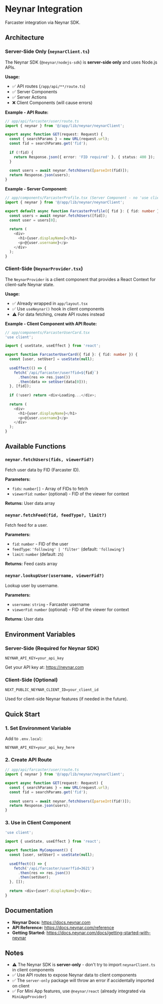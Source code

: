 # Neynar Integration

Farcaster integration via Neynar SDK.

## Architecture

### Server-Side Only (`neynarClient.ts`)

The Neynar SDK (`@neynar/nodejs-sdk`) is **server-side only** and uses Node.js APIs.

**Usage:**
- ✅ API routes (`/app/api/**/route.ts`)
- ✅ Server Components
- ✅ Server Actions
- ❌ Client Components (will cause errors)

**Example - API Route:**

```typescript
// app/api/farcaster/user/route.ts
import { neynar } from '@/app/lib/neynar/neynarClient';

export async function GET(request: Request) {
  const { searchParams } = new URL(request.url);
  const fid = searchParams.get('fid');
  
  if (!fid) {
    return Response.json({ error: 'FID required' }, { status: 400 });
  }
  
  const users = await neynar.fetchUsers([parseInt(fid)]);
  return Response.json(users);
}
```

**Example - Server Component:**

```typescript
// app/components/FarcasterProfile.tsx (Server Component - no 'use client')
import { neynar } from '@/app/lib/neynar/neynarClient';

export default async function FarcasterProfile({ fid }: { fid: number }) {
  const users = await neynar.fetchUsers([fid]);
  const user = users[0];
  
  return (
    <div>
      <h1>{user.displayName}</h1>
      <p>@{user.username}</p>
    </div>
  );
}
```

### Client-Side (`NeynarProvider.tsx`)

The `NeynarProvider` is a client component that provides a React Context for client-safe Neynar state.

**Usage:**
- ✅ Already wrapped in `app/layout.tsx`
- ✅ Use `useNeynar()` hook in client components
- ⚠️ For data fetching, create API routes instead

**Example - Client Component with API Route:**

```typescript
// app/components/FarcasterUserCard.tsx
'use client';

import { useState, useEffect } from 'react';

export function FarcasterUserCard({ fid }: { fid: number }) {
  const [user, setUser] = useState(null);
  
  useEffect(() => {
    fetch(`/api/farcaster/user?fid=${fid}`)
      .then(res => res.json())
      .then(data => setUser(data[0]));
  }, [fid]);
  
  if (!user) return <div>Loading...</div>;
  
  return (
    <div>
      <h1>{user.displayName}</h1>
      <p>@{user.username}</p>
    </div>
  );
}
```

## Available Functions

### `neynar.fetchUsers(fids, viewerFid?)`

Fetch user data by FID (Farcaster ID).

**Parameters:**
- `fids`: `number[]` - Array of FIDs to fetch
- `viewerFid`: `number` (optional) - FID of the viewer for context

**Returns:** User data array

### `neynar.fetchFeed(fid, feedType?, limit?)`

Fetch feed for a user.

**Parameters:**
- `fid`: `number` - FID of the user
- `feedType`: `'following' | 'filter'` (default: `'following'`)
- `limit`: `number` (default: `25`)

**Returns:** Feed casts array

### `neynar.lookupUser(username, viewerFid?)`

Lookup user by username.

**Parameters:**
- `username`: `string` - Farcaster username
- `viewerFid`: `number` (optional) - FID of the viewer for context

**Returns:** User data

## Environment Variables

### Server-Side (Required for Neynar SDK)

```env
NEYNAR_API_KEY=your_api_key
```

Get your API key at: https://neynar.com

### Client-Side (Optional)

```env
NEXT_PUBLIC_NEYNAR_CLIENT_ID=your_client_id
```

Used for client-side Neynar features (if needed in the future).

## Quick Start

### 1. Set Environment Variable

Add to `.env.local`:
```env
NEYNAR_API_KEY=your_api_key_here
```

### 2. Create API Route

```typescript
// app/api/farcaster/user/route.ts
import { neynar } from '@/app/lib/neynar/neynarClient';

export async function GET(request: Request) {
  const { searchParams } = new URL(request.url);
  const fid = searchParams.get('fid');
  
  const users = await neynar.fetchUsers([parseInt(fid!)]);
  return Response.json(users);
}
```

### 3. Use in Client Component

```typescript
'use client';

import { useState, useEffect } from 'react';

export function MyComponent() {
  const [user, setUser] = useState(null);
  
  useEffect(() => {
    fetch('/api/farcaster/user?fid=3621')
      .then(res => res.json())
      .then(setUser);
  }, []);
  
  return <div>{user?.displayName}</div>;
}
```

## Documentation

- **Neynar Docs:** https://docs.neynar.com
- **API Reference:** https://docs.neynar.com/reference
- **Getting Started:** https://docs.neynar.com/docs/getting-started-with-neynar

## Notes

- ⚠️ The Neynar SDK is **server-only** - don't try to import `neynarClient.ts` in client components
- ✅ Use API routes to expose Neynar data to client components
- ✅ The `server-only` package will throw an error if accidentally imported on client
- ✅ For Mini App features, use `@neynar/react` (already integrated via `MiniAppProvider`)
